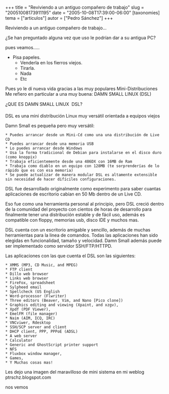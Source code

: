 +++
title = "Reviviendo a un antiguo compañero de trabajo"
slug = "20051008173911195"
date = "2005-10-08T17:39:00-06:00"
[taxonomies]
tema = ["articulos"]
autor = ["Pedro Sánchez"]
+++

Reviviendo a un antiguo compañero de trabajo…

¿Se han preguntado alguna vez que uso le podrían dar a su antigua PC?

pues veamos…..

<!-- more -->
-   Pisa papeles.
    -   Venderla en los fierros viejos.
    -   Tirarla.
    -   Nada
    -   Etc

Pues yo le dí nueva vida gracias a las muy populares Mini-Distribuciones
Me refiero en particular a una muy buena: DAMN SMALL LINUX (DSL)

¿QUE ES DAMN SMALL LINUX  DSL?

DSL es una mini distribución Linux muy versátil orientada a equipos
viejos

Damn Small es pequeña pero muy versátil:

    * Puedes arrancar desde un Mini-Cd como una una distribución de Live CD
    * Puedes arrancar desde una memoria USB
    * Lo puedes arrancar desde Windows
    * Usa la forma tradicional de Debian para instalarse en el disco duro (como knoppix)
    * Trabaja eficientemente desde una 486DX con 16MB de Ram
    * Trabaja como diablo en un equipo con 128MB (te sorprenderías de lo rápido que es con esa memoria)
    * Se puede actualizar de manera modular DSL es altamente extensible sin necesidad de hacer difíciles configuraciones.

DSL fue desarrollado originalmente como experimento para saber cuantas
aplicaciones de escritorio cabían en 50 Mb dentro de un Live CD.

Eso fue como una herramienta personal al principio, pero DSL creció
dentro de la comunidad del proyecto con cientos de horas de desarrollo
para finalmente tener una distribución estable y de fácil uso, además es
compatible con floppy, memorias usb, disco IDE y muchos mas.

DSL cuenta con un escritorio amigable y sencillo, además de muchas
herramientas para la linea de comandos. Todas las aplicaciones han sido
elegidas en funcionalidad, tamaño y velocidad. Damn Small además puede
ser implementado como servidor SSH/FTP/HTTPD.

Las aplicaciones con las que cuenta el DSL son las siguientes:

    * XMMS (MP3, CD Music, and MPEG)
    * FTP client
    * Dillo web browser
    * Links web browser
    * FireFox, spreadsheet
    * Sylpheed email
    * Spellcheck (US English
    * Word-processor (Flwriter)
    * Three editors (Beaver, Vim, and Nano [Pico clone])
    * Graphics editing and viewing (Xpaint, and xzgv),
    * Xpdf (PDF Viewer),
    * EmelFM (file manager)
    * Naim (AIM, ICQ, IRC)
    * VNCviwer, Rdesktop
    * SSH/SCP server and client
    * DHCP client, PPP, PPPoE (ADSL)
    * A web server
    * Calculator
    * Generic and GhostScript printer support
    * NFS
    * Fluxbox window manager,
    * Games,
    * Y Muchas cosas mas!

Les dejo una imagen del maravilloso de mini sistema en mi weblog
ptrschz.blogspot.com

nos vemos
